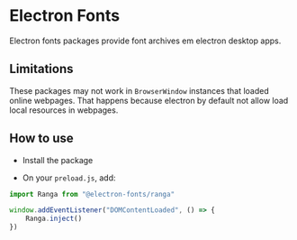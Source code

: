# Electron Fonts

Electron fonts packages provide font archives em electron desktop apps.

## Limitations

These packages may not work in `BrowserWindow` instances that loaded online webpages. That happens because electron by default not allow load local resources in webpages.

## How to use

* Install the package

* On your `preload.js`, add:

```ts
import Ranga from "@electron-fonts/ranga"

window.addEventListener("DOMContentLoaded", () => {
    Ranga.inject()
})
```